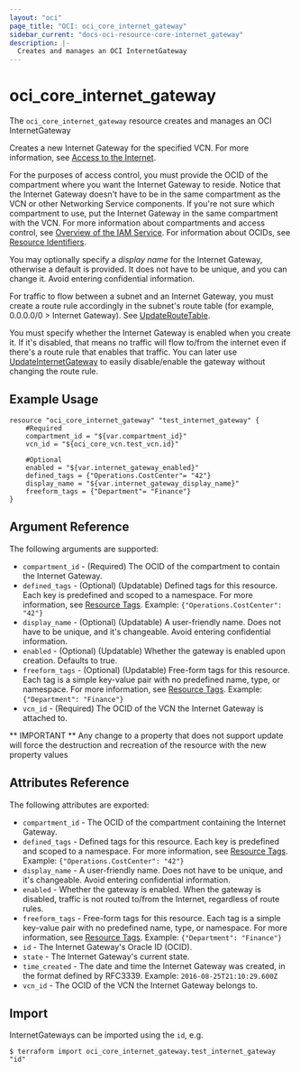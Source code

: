```yaml
---
layout: "oci"
page_title: "OCI: oci_core_internet_gateway"
sidebar_current: "docs-oci-resource-core-internet_gateway"
description: |-
  Creates and manages an OCI InternetGateway
---
```


# oci_core_internet_gateway
The `oci_core_internet_gateway` resource creates and manages an OCI InternetGateway

Creates a new Internet Gateway for the specified VCN. For more information, see
[Access to the Internet](https://docs.us-phoenix-1.oraclecloud.com/Content/Network/Tasks/managingIGs.htm).

For the purposes of access control, you must provide the OCID of the compartment where you want the Internet
Gateway to reside. Notice that the Internet Gateway doesn't have to be in the same compartment as the VCN or
other Networking Service components. If you're not sure which compartment to use, put the Internet
Gateway in the same compartment with the VCN. For more information about compartments and access control, see
[Overview of the IAM Service](https://docs.us-phoenix-1.oraclecloud.com/Content/Identity/Concepts/overview.htm). For information about OCIDs, see
[Resource Identifiers](https://docs.us-phoenix-1.oraclecloud.com/Content/General/Concepts/identifiers.htm).

You may optionally specify a *display name* for the Internet Gateway, otherwise a default is provided. It
does not have to be unique, and you can change it. Avoid entering confidential information.

For traffic to flow between a subnet and an Internet Gateway, you must create a route rule accordingly in
the subnet's route table (for example, 0.0.0.0/0 > Internet Gateway). See
[UpdateRouteTable](https://docs.us-phoenix-1.oraclecloud.com/api/#/en/iaas/20160918/RouteTable/UpdateRouteTable).

You must specify whether the Internet Gateway is enabled when you create it. If it's disabled, that means no
traffic will flow to/from the internet even if there's a route rule that enables that traffic. You can later
use [UpdateInternetGateway](https://docs.us-phoenix-1.oraclecloud.com/api/#/en/iaas/20160918/InternetGateway/UpdateInternetGateway) to easily disable/enable
the gateway without changing the route rule.


## Example Usage

```hcl
resource "oci_core_internet_gateway" "test_internet_gateway" {
	#Required
	compartment_id = "${var.compartment_id}"
	vcn_id = "${oci_core_vcn.test_vcn.id}"

	#Optional
	enabled = "${var.internet_gateway_enabled}"
	defined_tags = {"Operations.CostCenter"= "42"}
	display_name = "${var.internet_gateway_display_name}"
	freeform_tags = {"Department"= "Finance"}
}
```

## Argument Reference

The following arguments are supported:

* `compartment_id` - (Required) The OCID of the compartment to contain the Internet Gateway.
* `defined_tags` - (Optional) (Updatable) Defined tags for this resource. Each key is predefined and scoped to a namespace. For more information, see [Resource Tags](https://docs.us-phoenix-1.oraclecloud.com/Content/General/Concepts/resourcetags.htm).  Example: `{"Operations.CostCenter": "42"}` 
* `display_name` - (Optional) (Updatable) A user-friendly name. Does not have to be unique, and it's changeable. Avoid entering confidential information.
* `enabled` - (Optional) (Updatable) Whether the gateway is enabled upon creation. Defaults to true.
* `freeform_tags` - (Optional) (Updatable) Free-form tags for this resource. Each tag is a simple key-value pair with no predefined name, type, or namespace. For more information, see [Resource Tags](https://docs.us-phoenix-1.oraclecloud.com/Content/General/Concepts/resourcetags.htm).  Example: `{"Department": "Finance"}` 
* `vcn_id` - (Required) The OCID of the VCN the Internet Gateway is attached to.


** IMPORTANT **
Any change to a property that does not support update will force the destruction and recreation of the resource with the new property values

## Attributes Reference

The following attributes are exported:

* `compartment_id` - The OCID of the compartment containing the Internet Gateway.
* `defined_tags` - Defined tags for this resource. Each key is predefined and scoped to a namespace. For more information, see [Resource Tags](https://docs.us-phoenix-1.oraclecloud.com/Content/General/Concepts/resourcetags.htm).  Example: `{"Operations.CostCenter": "42"}` 
* `display_name` - A user-friendly name. Does not have to be unique, and it's changeable. Avoid entering confidential information. 
* `enabled` - Whether the gateway is enabled. When the gateway is disabled, traffic is not routed to/from the Internet, regardless of route rules. 
* `freeform_tags` - Free-form tags for this resource. Each tag is a simple key-value pair with no predefined name, type, or namespace. For more information, see [Resource Tags](https://docs.us-phoenix-1.oraclecloud.com/Content/General/Concepts/resourcetags.htm).  Example: `{"Department": "Finance"}` 
* `id` - The Internet Gateway's Oracle ID (OCID).
* `state` - The Internet Gateway's current state.
* `time_created` - The date and time the Internet Gateway was created, in the format defined by RFC3339.  Example: `2016-08-25T21:10:29.600Z` 
* `vcn_id` - The OCID of the VCN the Internet Gateway belongs to.

## Import

InternetGateways can be imported using the `id`, e.g.

```
$ terraform import oci_core_internet_gateway.test_internet_gateway "id"
```

